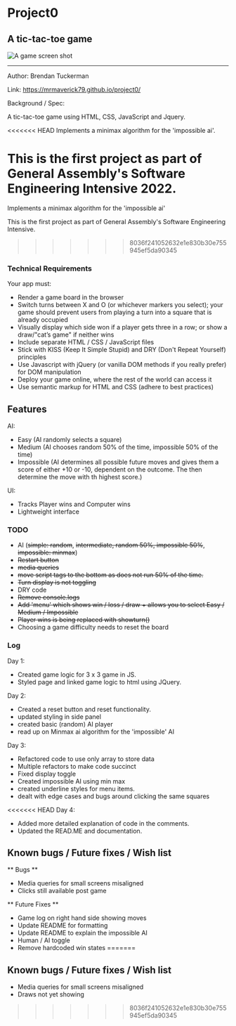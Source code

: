 # Project0
## A tic-tac-toe game 

![A game screen shot](https://github.com/MrMaverick79/MrMaverick79.github.io/blob/main/images/TTT-screenshot.png)

----

Author: Brendan Tuckerman

Link: https://mrmaverick79.github.io/project0/

Background / Spec:  

A tic-tac-toe game using HTML, CSS, JavaScript and Jquery.

<<<<<<< HEAD
Implements a minimax algorithm for the 'impossible ai'.

This is the first project as part of General Assembly's Software Engineering Intensive 2022. 
=======
Implements a minimax algorithm for the 'impossible ai'

This is the first project as part of General Assembly's Software Engineering Intensive. 
>>>>>>> 8036f241052632e1e830b30e755945ef5da90345

### Technical Requirements

Your app must:

- Render a game board in the browser
- Switch turns between X and O (or whichever markers you select); your game should prevent users from playing a turn into a square that is already occupied
- Visually display which side won if a player gets three in a row; or show a draw/"cat’s game" if neither wins
- Include separate HTML / CSS / JavaScript files
- Stick with KISS (Keep It Simple Stupid) and DRY (Don't Repeat Yourself) principles
- Use Javascript with jQuery (or vanilla DOM methods if you really prefer) for DOM manipulation
- Deploy your game online, where the rest of the world can access it
- Use semantic markup for HTML and CSS (adhere to best practices)

## Features

AI:
- Easy (AI randomly selects a square)
- Medium (AI chooses random 50% of the time, impossible 50% of the time)
- Impossible (AI determines all possible future moves and gives them a score of either +10 or -10, dependent on the outcome. The then determine the move with th highest score.)

UI:
- Tracks Player wins and Computer wins
- Lightweight interface


### TODO

 - AI (~~simple: random~~, ~~intermediate, random 50%, impossible 50%~~, ~~impossible: minmax~~)
 - ~~Restart button~~
 - ~~media queries~~
 - ~~move script tags to the bottom as does not run 50% of the time.~~
 - ~~Turn display is not toggling~~
 - DRY code
 - ~~Remove console.logs~~
 - ~~Add 'menu' which shows win / loss / draw + allows you to select Easy / Medium / Impossible~~
 - ~~Player wins is being replaced with showturn()~~
 - Choosing a game difficulty needs to reset the board
 

 ### Log

 Day 1: 

 - Created game logic for 3 x 3 game in JS.
 - Styled page and linked game logic to html using JQuery.

 Day 2:

- Created a reset button and reset functionality.
- updated styling in side panel
- created basic (random) AI player
- read up on Minmax ai algorithm for the 'impossible' AI

Day 3:

- Refactored code to use only array to store data
- Multiple refactors to make code succinct
- Fixed display toggle
- Created impossible AI using min max
- created underline styles for menu items.
- dealt with edge cases and bugs around clicking the same squares

<<<<<<< HEAD
Day 4:

- Added more detailed explanation of code in the comments.
- Updated the READ.ME and documentation.

## Known bugs / Future fixes / Wish list


** Bugs **
- Media queries for small screens misaligned
- Clicks still available post game

** Future Fixes **
- Game log on right hand side showing moves
- Update README for formatting
- Update README to explain the impossible AI
- Human / AI toggle
- Remove hardcoded win states
=======
## Known bugs / Future fixes / Wish list

- Media queries for small screens misaligned
- Draws not yet showing
>>>>>>> 8036f241052632e1e830b30e755945ef5da90345
